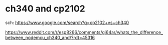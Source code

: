 # ch340 and cp2102
sch: https://www.google.com/search?q=cp2102+vs+ch340

https://www.reddit.com/r/esp8266/comments/gi64ar/whats_the_difference_between_nodemcu_ch340_and/?rdt=45316
